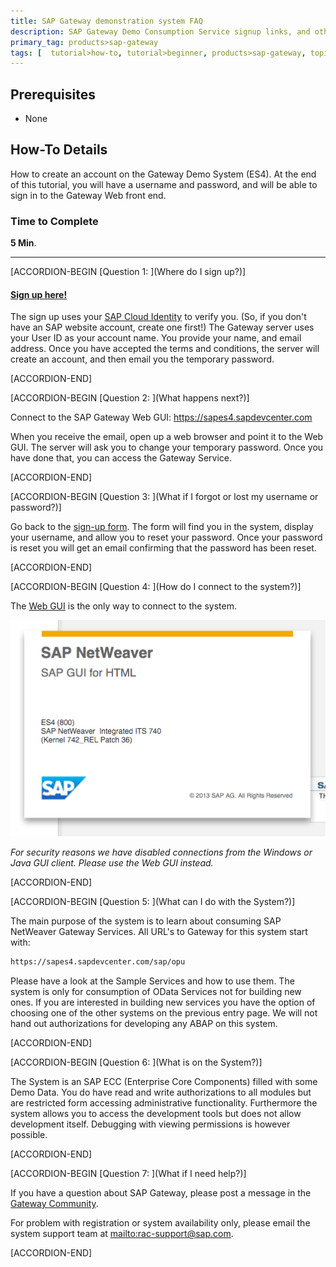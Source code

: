 ```yaml
---
title: SAP Gateway demonstration system FAQ
description: SAP Gateway Demo Consumption Service signup links, and other SAP Gateway trial-related FAQs
primary_tag: products>sap-gateway
tags: [  tutorial>how-to, tutorial>beginner, products>sap-gateway, topic>cloud, topic>odata ]
---
```

## Prerequisites  
 - None


## How-To Details
How to create an account on the Gateway Demo System (ES4).  At the end of this tutorial, you will have a username and password, and will be able to sign in to the Gateway Web front end.

### Time to Complete
**5 Min**.

---

[ACCORDION-BEGIN [Question 1: ](Where do I sign up?)]

#### [Sign up here!](https://register.sapdevcenter.com/SUPSignForms)

The sign up uses your [SAP Cloud Identity](https://accounts.sap.com/) to verify you.  (So, if you don't have an SAP website account, create one first!) The Gateway server uses your User ID as your account name.  You provide your name, and email address.  Once you have accepted the terms and conditions, the server will create an account, and then email you the temporary password.

[ACCORDION-END]

[ACCORDION-BEGIN [Question 2: ](What happens next?)]

Connect to the SAP Gateway Web GUI: <https://sapes4.sapdevcenter.com>

When you receive the email, open up a web browser and point it to the Web GUI.  The server will ask you to change your temporary password.  Once you have done that, you can access the Gateway Service.

[ACCORDION-END]


[ACCORDION-BEGIN [Question 3: ](What if I forgot or lost my username or password?)]

Go back to the [sign-up form](https://register.sapdevcenter.com/SUPSignForms). The form will find you in the system, display your username, and allow you to reset your password. Once your password is reset you will get an email confirming that the password has been reset.

[ACCORDION-END]

[ACCORDION-BEGIN [Question 4: ](How do I connect to the system?)]

The [Web GUI](https://sapes4.sapdevcenter.com/) is the only way to connect to the system.

![Web GUI](1.png)

*For security reasons we have disabled connections from the Windows or Java GUI client.  Please use the Web GUI instead.*

[ACCORDION-END]

[ACCORDION-BEGIN [Question 5: ](What can I do with the System?)]

The main purpose of the system is to learn about consuming SAP NetWeaver Gateway Services. All URL's to Gateway for this system start with:

```html
https://sapes4.sapdevcenter.com/sap/opu
```

Please have a look at the Sample Services and how to use them. The system is only for consumption of OData Services not for building new ones. If you are interested in building new services you have the option of choosing one of the other systems on the previous entry page. We will not hand out authorizations for developing any ABAP on this system.

[ACCORDION-END]

[ACCORDION-BEGIN [Question 6: ](What is on the System?)]

The System is an SAP ECC (Enterprise Core Components) filled with some Demo Data. You do have read and write authorizations to all modules but are restricted form accessing administrative functionality. Furthermore the system allows you to access the development tools but does not allow development itself. Debugging with viewing permissions is however possible.

[ACCORDION-END]

[ACCORDION-BEGIN [Question 7: ](What if I need help?)]

If you have a question about SAP Gateway, please post a message in the [Gateway Community](https://www.sap.com/community/topic/gateway.html).

For problem with registration or system availability only, please email the system support team at <mailto:rac-support@sap.com>.

[ACCORDION-END]


